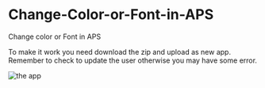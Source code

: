 # Change-Color-or-Font-in-APS
Change color or Font in APS

To make it work you need download the zip and upload as new app. Remember to check to update the user otherwise you may have some error.

![the app ](http://www.francescomalagrino.com/images/fullapp.png)
